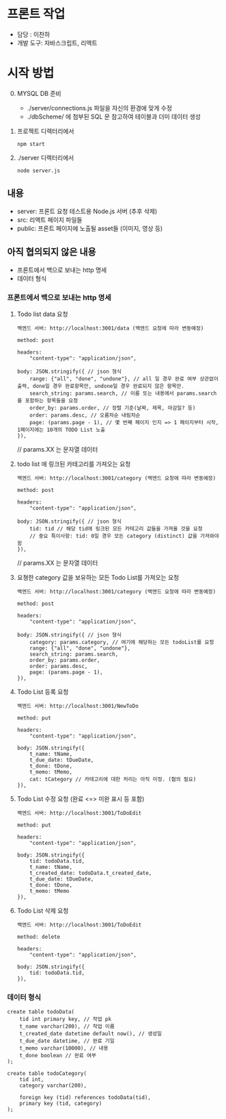 # 프론트 작업

* 담당 : 이찬하
* 개발 도구: 자바스크립트, 리액트

# 시작 방법

0. MYSQL DB 준비

	* ./server/connections.js 파일을 자신의 환경에 맞게 수정
	* ./dbScheme/ 에 첨부된 SQL 문 참고하여 테이블과 더미 데이터 생성

1. 프로젝트 디렉터리에서

	`npm start`

2. ./server 디렉터리에서

	`node server.js`

## 내용

* server: 프론트 요청 테스트용 Node.js 서버 (추후 삭제)
* src: 리액트 페이지 파일들
* public: 프론트 페이지에 노출될 asset들 (이미지, 영상 등)

## 아직 협의되지 않은 내용

* 프론트에서 백으로 보내는 http 명세
* 데이터 형식

### 프론트에서 백으로 보내는 http 명세
1. Todo list data 요청

	```
	백엔드 서버: http://localhost:3001/data (백엔드 요청에 따라 변동예정)

	method: post

	headers:
		"content-type": "application/json",

	body: JSON.stringify({ // json 형식
		range: {"all", "done", "undone"}, // all 일 경우 완료 여부 상관없이 출력, done일 경우 완료항목만, undone일 경우 완료되지 않은 항목만.
		search_string: params.search, // 이름 또는 내용에서 params.search 를 포함하는 항목들을 요청
		order_by: params.order, // 정렬 기준(날짜, 제목, 마감일? 등)
		order: params.desc, // 오름차순 내림차순
		page: (params.page - 1), // 몇 번째 페이지 인지 => 1 페이지부터 시작, 1페이지에는 10개의 TODO List 노출
	}),
	```
	// params.XX 는 문자열 데이터

2. todo list 에 링크된 카테고리를 가져오는 요청

	```
	백엔드 서버: http://localhost:3001/category (백엔드 요청에 따라 변동예정)

	method: post

	headers:
		"content-type": "application/json",

	body: JSON.stringify({ // json 형식
		tid: tid // 해당 tid에 링크된 모든 카테고리 값들을 가져올 것을 요청
		// 중요 특이사항: tid: 0일 경우 모든 category (distinct) 값을 가져와야함
	}),
	```
	// params.XX 는 문자열 데이터

3. 요쳥한 category 값을 보유하는 모든 Todo List를 가져오는 요청

	```
	백엔드 서버: http://localhost:3001/category (백엔드 요청에 따라 변동예정)

	method: post

	headers:
		"content-type": "application/json",

	body: JSON.stringify({ // json 형식
		category: params.category, // 여기에 해당하는 모든 todoList를 요청
		range: {"all", "done", "undone"},
		search_string: params.search,
		order_by: params.order,
		order: params.desc,
		page: (params.page - 1),
	}),
	```

4. Todo List 등록 요청

	```
	백엔드 서버: http://localhost:3001/NewToDo

	method: put

	headers:
		"content-type": "application/json",

	body: JSON.stringify({
		t_name: tName,
		t_due_date: tDueDate,
		t_done: tDone,
		t_memo: tMemo,
		cat: tCategory // 카테고리에 대한 처리는 아직 미정. (협의 필요)
	}),
	```

5. Todo List 수정 요청 (완료 <=> 미완 표시 등 포함)

	```
	백엔드 서버: http://localhost:3001/ToDoEdit

	method: put

	headers:
		"content-type": "application/json",

	body: JSON.stringify({
		tid: todoData.tid,
		t_name: tName,
		t_created_date: todoData.t_created_date,
		t_due_date: tDueDate,
		t_done: tDone,
		t_memo: tMemo
	}),
	```


6. Todo List 삭제 요청

	```
	백엔드 서버: http://localhost:3001/ToDoEdit

	method: delete

	headers:
		"content-type": "application/json",

	body: JSON.stringify({
		tid: todoData.tid,
	}),
	```


### 데이터 형식

```
create table todoData(
   	tid int primary key, // 작업 pk
    t_name varchar(200), // 작업 이름
    t_created_date datetime default now(), // 생성일
    t_due_date datetime, // 완료 기일
    t_memo varchar(10000), // 내용
    t_done boolean // 완료 여부
);

create table todoCategory(
	tid int,
    category varchar(200),
    
    foreign key (tid) references todoData(tid),
    primary key (tid, category)
);
```
